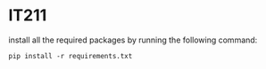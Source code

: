 # IT211


install all the required packages by running the following command:
```
pip install -r requirements.txt
